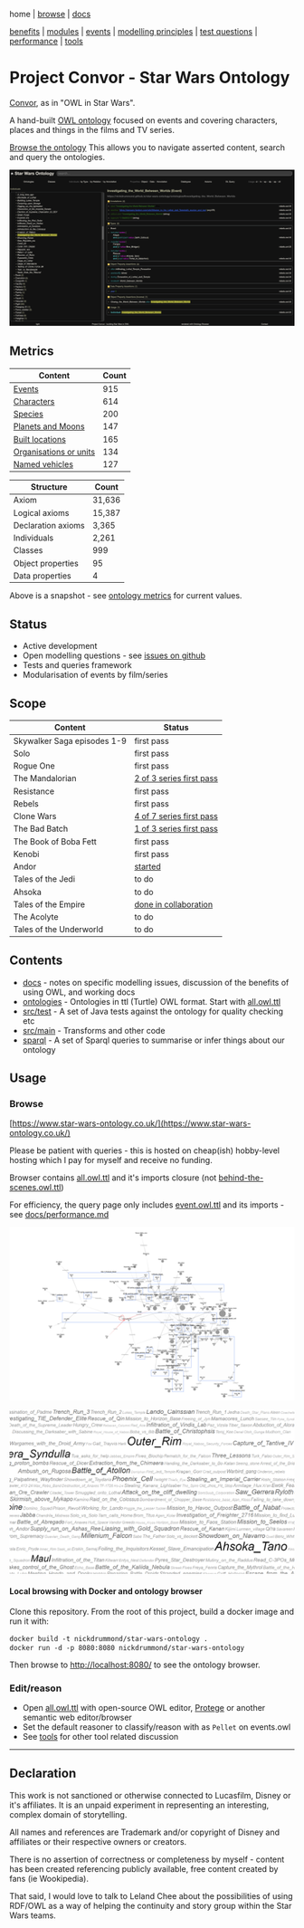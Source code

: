 home |
[browse](https://www.star-wars-ontology.co.uk/) |
[docs](docs/)

[benefits](docs/benefits.md) |
[modules](docs/modularisation.md) |
[events](docs/events.md) |
[modelling principles](docs/modelling-principles.md) |
[test questions](docs/test-questions.md) |
[performance](docs/performance.md) |
[tools](docs/tools.md)

# Project Convor - Star Wars Ontology

[Convor](https://www.star-wars-ontology.co.uk/classes/-1326117872/), as in "OWL in Star Wars".

A hand-built [OWL ontology](docs/benefits.md) focused on events and covering characters, places and things in the films and TV series.

[Browse the ontology](https://www.star-wars-ontology.co.uk/)
This allows you to navigate asserted content, search and query the ontologies.

[![Investigating_the_World_Between_Worlds](docs/images/ontology-browser.png)](https://www.star-wars-ontology.co.uk/individuals/1184063215/)

## Metrics

| Content                                                                                                                  | Count |
|--------------------------------------------------------------------------------------------------------------------------|-------|
| [Events](https://www.star-wars-ontology.co.uk/dlquery/?expression=Event&syntax=man)                                   | 915   |
| [Characters](https://www.star-wars-ontology.co.uk/dlquery/?expression=Being+or+Droid&syntax=man)                      | 614   |
| [Species](https://www.star-wars-ontology.co.uk/dlquery/?expression=Living_thing&syntax=man&query=descendants)        | 200   |
| [Planets and Moons](https://www.star-wars-ontology.co.uk/dlquery/?expression=Planet+or+Moon&syntax=man)               | 147   |
| [Built locations](https://www.star-wars-ontology.co.uk/dlquery/?expression=Built_Location+and+not+Vehicle&syntax=man) | 165   |
| [Organisations or units](https://www.star-wars-ontology.co.uk/dlquery/?expression=Organisation&syntax=man)            | 134   |
| [Named vehicles](https://www.star-wars-ontology.co.uk/dlquery/?expression=Vehicle&syntax=man)                         | 127   |

| Structure             | Count  |
|-----------------------|--------|
| Axiom                 | 31,636 |
| Logical axioms        | 15,387 |
| Declaration axioms    | 3,365  |
| Individuals           | 2,261  |
| Classes               | 999    |
| Object properties     | 95     |
| Data properties       | 4      |

Above is a snapshot - see [ontology metrics](https://www.star-wars-ontology.co.uk/ontologies/) for current values.

## Status

* Active development
* Open modelling questions - see [issues on github](https://github.com/nickdrummond/star-wars-ontology/issues)
* Tests and queries framework
* Modularisation of events by film/series

## Scope

| Content                     | Status                                                                                 |
|-----------------------------|----------------------------------------------------------------------------------------|
| Skywalker Saga episodes 1-9 | first pass                                                                             |
| Solo                        | first pass                                                                             |
| Rogue One                   | first pass                                                                             |
| The Mandalorian             | [2 of 3 series first pass](https://github.com/nickdrummond/star-wars-ontology/issues/45) |
| Resistance                  | first pass                                                                             |
| Rebels                      | first pass                                                                             |  
| Clone Wars                  | [4 of 7 series first pass](https://github.com/nickdrummond/star-wars-ontology/issues/11) |
| The Bad Batch               | [1 of 3 series first pass](https://github.com/nickdrummond/star-wars-ontology/issues/44) |
| The Book of Boba Fett       | first pass                                                                             |
| Kenobi                      | first pass                                                                             |
| Andor                       | [started](https://github.com/nickdrummond/star-wars-ontology/issues/39)                |
| Tales of the Jedi           | to do                                                                                  |
| Ahsoka                      | to do                                                                                  |
| Tales of the Empire         | [done in collaboration](https://github.com/nickdrummond/star-wars-ontology/issues/48)  |
| The Acolyte                 | to do                                                                                  |
| Tales of the Underworld     | to do                                                                                  |

## Contents

* [docs](docs/) - notes on specific modelling issues, discussion of the benefits of using OWL, and working docs
* [ontologies](ontologies/) - Ontologies in ttl (Turtle) OWL format. Start with [all.owl.ttl](ontologies/all.owl.ttl)
* [src/test](https://github.com/nickdrummond/star-wars-ontology/tree/master/src/test) - A set of Java tests against the ontology for quality checking etc
* [src/main](https://github.com/nickdrummond/star-wars-ontology/tree/master/src/main) - Transforms and other code
* [sparql](sparql/) - A set of Sparql queries to summarise or infer things about our ontology

## Usage

### Browse

[https://www.star-wars-ontology.co.uk/](https://www.star-wars-ontology.co.uk/)

Please be patient with queries - this is hosted on cheap(ish) hobby-level hosting which I pay for
myself and receive no funding.

Browser contains [all.owl.ttl](ontologies/all.owl.ttl) and it's imports closure
(not [behind-the-scenes.owl.ttl](ontologies/behind-the-scenes.owl.ttl))

For efficiency, the query page only includes [event.owl.ttl](ontologies/events.owl.ttl) and
its imports - see [docs/performance.md](docs/performance.md)

[![Graph of all Droids](docs/images/droids.png)](https://www.star-wars-ontology.co.uk/graph?depth=0&query=Droid&indivs=&parents=type&space=24&type=cola)

[![Cloud view of individuals by usage](docs/images/cloud.png)](https://www.star-wars-ontology.co.uk/clouds/individuals)


#### Local browsing with Docker and ontology browser

Clone this repository.
From the root of this project, build a docker image and run it with:
```
docker build -t nickdrummond/star-wars-ontology .
docker run -d -p 8080:8080 nickdrummond/star-wars-ontology
```
Then browse to [http://localhost:8080/](http://localhost:8080/) to see the ontology browser.

### Edit/reason
* Open [all.owl.ttl](ontologies/all.owl.ttl) with open-source OWL editor, [Protege](https://protege.stanford.edu/) or
  another semantic web editor/browser
* Set the default reasoner to classify/reason with as `Pellet` on events.owl
* See [tools](docs/tools.md) for other tool related discussion

---

## Declaration

This work is not sanctioned or otherwise connected to Lucasfilm, Disney or it's affiliates. It is an unpaid experiment
in representing an interesting, complex domain of storytelling.

All names and references are Trademark and/or copyright of Disney and affiliates or their respective owners or creators.

There is no assertion of correctness or completeness by myself - content has been created referencing publicly
available, free content created by fans (ie Wookipedia).

That said, I would love to talk to Leland Chee about the possibilities of using RDF/OWL as a way of helping the
continuity and story group within the Star Wars teams.
